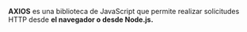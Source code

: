 __AXIOS__ es una biblioteca de JavaScript que permite realizar solicitudes HTTP desde __el navegador o desde Node.js.__
